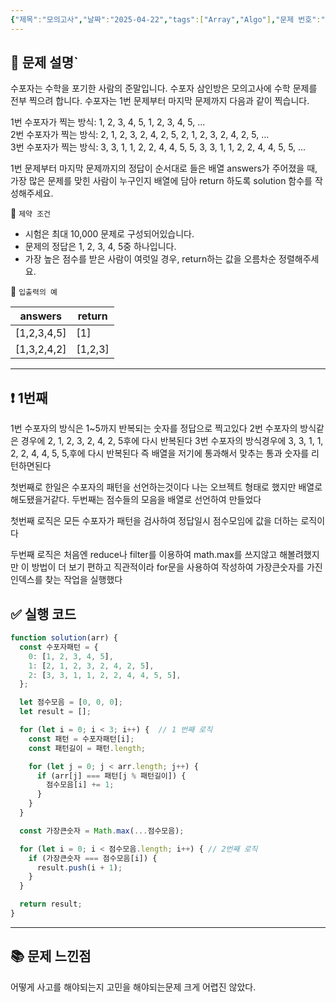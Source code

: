 ```yaml
---
{"제목":"모의고사","날짜":"2025-04-22","tags":["Array","Algo"],"문제 번호":"4","출제":"https://school.programmers.co.kr/learn/courses/30/lessons/42840","dg-publish":true,"permalink":"/공부/Algo/배열/모의고사/","dgPassFrontmatter":true}
---
```


## 📔 문제 설명`

수포자는 수학을 포기한 사람의 준말입니다. 수포자 삼인방은 모의고사에 수학 문제를 전부 찍으려 합니다. 수포자는 1번 문제부터 마지막 문제까지 다음과 같이 찍습니다.

1번 수포자가 찍는 방식: 1, 2, 3, 4, 5, 1, 2, 3, 4, 5, ...  
2번 수포자가 찍는 방식: 2, 1, 2, 3, 2, 4, 2, 5, 2, 1, 2, 3, 2, 4, 2, 5, ...  
3번 수포자가 찍는 방식: 3, 3, 1, 1, 2, 2, 4, 4, 5, 5, 3, 3, 1, 1, 2, 2, 4, 4, 5, 5, ...

1번 문제부터 마지막 문제까지의 정답이 순서대로 들은 배열 answers가 주어졌을 때, 가장 많은 문제를 맞힌 사람이 누구인지 배열에 담아 return 하도록 solution 함수를 작성해주세요.

📓 `제약 조건`

- 시험은 최대 10,000 문제로 구성되어있습니다.
- 문제의 정답은 1, 2, 3, 4, 5중 하나입니다.
- 가장 높은 점수를 받은 사람이 여럿일 경우, return하는 값을 오름차순 정렬해주세요.

📓 `입출력의 예`

| answers     | return  |
| ----------- | ------- |
| [1,2,3,4,5] | [1]     |
| [1,3,2,4,2] | [1,2,3] |


---
## ❗ 1번째

1번 수포자의 방식은 1~5까지 반복되는 숫자를 정답으로 찍고있다
2번 수포자의 방식같은 경우에 2, 1, 2, 3, 2, 4, 2, 5후에 다시 반복된다
3번 수포자의 방식경우에 3, 3, 1, 1, 2, 2, 4, 4, 5, 5,후에 다시 반복된다
즉 배열을 저기에 통과해서 맞추는 통과 숫자를 리턴하면된다

첫번째로 한일은 수포자의 패턴을 선언하는것이다 나는 오브젝트 형태로 했지만 배열로 해도됐을거같다.
두번째는 점수들의 모음을 배열로 선언하여 만들었다

첫번째 로직은 모든 수포자가 패턴을 검사하여 정답일시 점수모임에 값을 더하는 로직이다

두번째 로직은 처음엔 reduce나 filter를 이용하여 math.max를 쓰지않고 해볼려했지만 이 방법이 더 보기 편하고 직관적이라 for문을 사용하여 작성하여 가장큰숫자를 가진 인덱스를 찾는 작업을 실행했다
<br>
## ✅ 실행 코드

```js
function solution(arr) {
  const 수포자패턴 = {
    0: [1, 2, 3, 4, 5],
    1: [2, 1, 2, 3, 2, 4, 2, 5],
    2: [3, 3, 1, 1, 2, 2, 4, 4, 5, 5],
  };

  let 점수모음 = [0, 0, 0];
  let result = [];

  for (let i = 0; i < 3; i++) {  // 1 번째 로직 
    const 패턴 = 수포자패턴[i];
    const 패턴길이 = 패턴.length;

    for (let j = 0; j < arr.length; j++) {
      if (arr[j] === 패턴[j % 패턴길이]) {
        점수모음[i] += 1;
      }
    }
  }

  const 가장큰숫자 = Math.max(...점수모음);

  for (let i = 0; i < 점수모음.length; i++) { // 2번째 로직
    if (가장큰숫자 === 점수모음[i]) {
      result.push(i + 1);
    }
  }

  return result;
}
```


---

## 📚 문제 느낀점

어떻게 사고를 해야되는지 고민을 해야되는문제 크게 어렵진 않았다.